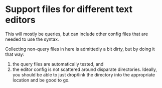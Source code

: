 # Support files for different text editors

This will mostly be queries, but can include other config files that are needed to use the syntax.

Collecting non-query files in here is admittedly a bit dirty, but by doing it that way:

1. the query files are automatically tested, and
2. the editor config is not scattered around disparate directories. Ideally, you should be able to just drop/link
   the directory into the appropriate location and be good to go.
